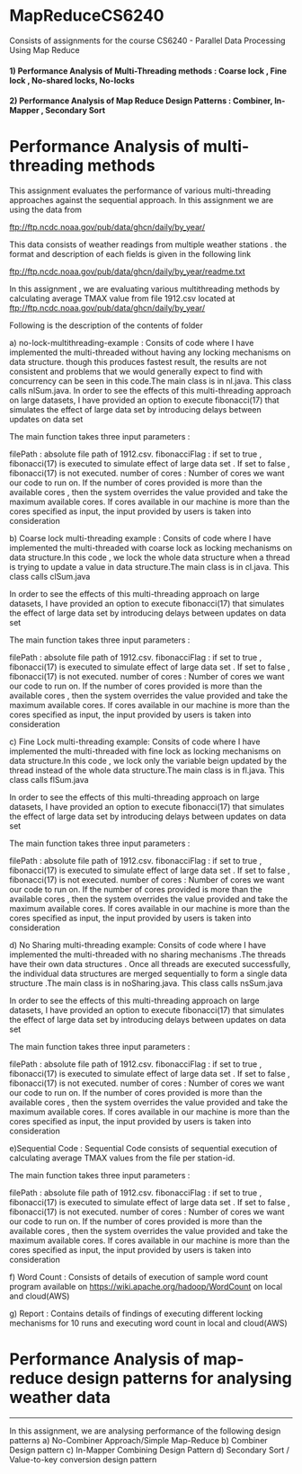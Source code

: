 # MapReduceCS6240
Consists of assignments for the course CS6240 - Parallel Data Processing Using Map Reduce

####  1) Performance Analysis of Multi-Threading methods : Coarse lock , Fine lock , No-shared locks, No-locks
####  2) Performance Analysis of Map Reduce Design Patterns : Combiner, In-Mapper , Secondary Sort 

# Performance Analysis of multi-threading methods

This assignment evaluates the performance of various multi-threading approaches against the sequential approach. 
In this assignment we are using the data from 

ftp://ftp.ncdc.noaa.gov/pub/data/ghcn/daily/by_year/

This data consists of weather readings from multiple weather stations . the format and description of each fields is given in 
the following link

ftp://ftp.ncdc.noaa.gov/pub/data/ghcn/daily/by_year/readme.txt

In this assignment , we are evaluating various multithreading methods by calculating average TMAX value from file 1912.csv
located at ftp://ftp.ncdc.noaa.gov/pub/data/ghcn/daily/by_year/ 

Following is the description of the contents of folder

a) no-lock-multithreading-example : Consits of code where I have implemented the multi-threaded without having any locking
   mechanisms on data structure. though this produces fastest result, the results are not consistent and problems that we would
   generally expect to find with concurrency can be seen in this code.The main class is in nl.java. This class calls nlSum.java.
   In order to see the effects of this multi-threading approach on large datasets, I have provided an option to execute 
   fibonacci(17) that simulates the effect of large data set by introducing delays between updates on data set
   
   The main function takes three input parameters :
   
   filePath : absolute file path of 1912.csv.
   fibonacciFlag : if set to true , fibonacci(17) is executed to simulate effect of large data set . If set to false ,
                   fibonacci(17) is not executed.
   number of cores : Number of cores we want our code to run on. If the number of cores provided is more than the available 
                     cores , then the system overrides the value provided and take the maximum available cores. If cores 
                     available in our machine is more than the cores specified as input, the input provided by users is taken
                     into consideration
   
b) Coarse lock multi-threading example : Consits of code where I have implemented the multi-threaded with coarse lock
   as locking mechanisms on data structure.In this code , we lock the whole data structure when a thread is trying to update a
   value in data structure.The main class is in cl.java. This class calls clSum.java
   
   In order to see the effects of this multi-threading approach on large datasets, I have provided an option to execute 
   fibonacci(17) that simulates the effect of large data set by introducing delays between updates on data set
   
   The main function takes three input parameters :
   
   filePath : absolute file path of 1912.csv.
   fibonacciFlag : if set to true , fibonacci(17) is executed to simulate effect of large data set . If set to false ,
                   fibonacci(17) is not executed.
   number of cores : Number of cores we want our code to run on. If the number of cores provided is more than the available 
                     cores , then the system overrides the value provided and take the maximum available cores. If cores 
                     available in our machine is more than the cores specified as input, the input provided by users is taken
                     into consideration
   
c) Fine Lock multi-threading example: Consits of code where I have implemented the multi-threaded with fine lock
   as locking mechanisms on data structure.In this code , we lock only the variable beign updated by the thread instead of 
   the whole data structure.The main class is in fl.java. This class calls flSum.java
   
   In order to see the effects of this multi-threading approach on large datasets, I have provided an option to execute 
   fibonacci(17) that simulates the effect of large data set by introducing delays between updates on data set
   
   The main function takes three input parameters :
   
   filePath : absolute file path of 1912.csv.
   fibonacciFlag : if set to true , fibonacci(17) is executed to simulate effect of large data set . If set to false ,
                   fibonacci(17) is not executed.
   number of cores : Number of cores we want our code to run on. If the number of cores provided is more than the available 
                     cores , then the system overrides the value provided and take the maximum available cores. If cores 
                     available in our machine is more than the cores specified as input, the input provided by users is taken
                     into consideration
   
d) No Sharing multi-threading example: Consits of code where I have implemented the multi-threaded with no sharing mechanisms
   .The threads have their own data structures . Once all threads are executed successfully, the individual data structures
   are merged sequentially to form a single data structure .The main class is in noSharing.java. This class calls nsSum.java
   
   In order to see the effects of this multi-threading approach on large datasets, I have provided an option to execute 
   fibonacci(17) that simulates the effect of large data set by introducing delays between updates on data set
   
   The main function takes three input parameters :
   
   filePath : absolute file path of 1912.csv.
   fibonacciFlag : if set to true , fibonacci(17) is executed to simulate effect of large data set . If set to false ,
                   fibonacci(17) is not executed.
   number of cores : Number of cores we want our code to run on. If the number of cores provided is more than the available 
                     cores , then the system overrides the value provided and take the maximum available cores. If cores 
                     available in our machine is more than the cores specified as input, the input provided by users is taken
                     into consideration
                     
  e)Sequential Code : Sequential Code consists of sequential execution of calculating average TMAX values from the file per 
                      station-id. 
   
   The main function takes three input parameters :
   
   filePath : absolute file path of 1912.csv.
   fibonacciFlag : if set to true , fibonacci(17) is executed to simulate effect of large data set . If set to false ,
                   fibonacci(17) is not executed.
   number of cores : Number of cores we want our code to run on. If the number of cores provided is more than the available 
                     cores , then the system overrides the value provided and take the maximum available cores. If cores 
                     available in our machine is more than the cores specified as input, the input provided by users is taken
                     into consideration
                     
   f) Word Count : Consists of details of execution of sample word count program available on 
      https://wiki.apache.org/hadoop/WordCount on local and cloud(AWS)
      
   g) Report : Contains details of findings of executing different locking mechanisms for 10 runs and executing word count in 
               local and cloud(AWS)
               
   # Performance Analysis of map-reduce design patterns for analysing weather data
   --------------------------------------------------------------------------------
   
   In this assignment, we are analysing performance of the following design patterns
   a) No-Combiner Approach/Simple Map-Reduce 
   b) Combiner Design pattern
   c) In-Mapper Combining Design Pattern
   d) Secondary Sort / Value-to-key conversion design pattern
                                       



